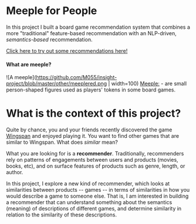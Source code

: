 
# Meeple for People


In this project I built a board game recommendation system that combines a more "traditional" feature-based recommendation with an NLP-driven, *semantics-based* recommendation. 

[Click here to try out some recommendations here!](https://meeple4people.herokuapp.com/)


#### What are meeple?
![A meeple](https://github.com/M055/insight-project/blob/master/other/meeplered.png | width=100)
[Meeple:](https://en.wiktionary.org/wiki/meeple) - are small person-shaped figures used as players' tokens in some board games. 


# What is the context of this project?

Quite by chance, you and your friends recently discovered the game [Wingspan](https://www.boardgamegeek.com/boardgame/266192/wingspan) and enjoyed playing it. You want to find other games that are similar to Wingspan. What does *similar* mean? 

What you are looking for is a **recommender**. Traditionally, recommenders rely on patterns of engagements between users and products (movies, books, etc), and on surface features of products such as genre, length, or author.

In this project, I explore a new kind of recommender, which looks at similarities between products -- games -- in terms of similarities in how you would describe a game to someone else. That is, I am interested in building a recommender that can understand something about the semantics (meaning) of descriptions of different games, and determine similarity in relation to the similarity of these descriptions. 







